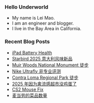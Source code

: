 ### Hello Underworld

- My name is Lei Mao.
- I am an engineer and blogger.
- I live in the Bay Area in California.


### Recent Blog Posts

<!-- BLOG-POST-LIST:START -->
- [iPad Battery Health](https://leimao.github.io/blog/iPad-Battery-Health/)
- [Starbird 2025 意大利风味新品](https://leimao.github.io/essay/Starbird-New-Italian-Lineup-2025/)
- [Muir Woods National Monument 徒步](https://leimao.github.io/life/Muir-Woods-National-Monument-2025-01-20/)
- [Nike Ultrafly 非专业评测](https://leimao.github.io/essay/Nike-Ultrafly-%E9%9D%9E%E4%B8%93%E4%B8%9A%E8%AF%84%E6%B5%8B/)
- [Contra Loma Regional Park 徒步](https://leimao.github.io/life/Contra-Loma-Regional-Park/)
- [2025 年因为禽流感超市没鸡蛋了](https://leimao.github.io/essay/2025%E5%B9%B4%E5%9B%A0%E4%B8%BA%E7%A6%BD%E6%B5%81%E6%84%9F%E8%B6%85%E5%B8%82%E6%B2%A1%E9%B8%A1%E8%9B%8B%E4%BA%86/)
- [CS2 Mouse Fix](https://leimao.github.io/blog/CS2-Mouse-Fix/)
- [麦当劳的菜品数量](https://leimao.github.io/essay/%E9%BA%A6%E5%BD%93%E5%8A%B3%E7%9A%84%E8%8F%9C%E5%93%81%E6%95%B0%E9%87%8F/)
<!-- BLOG-POST-LIST:END -->
